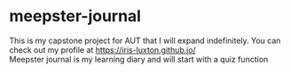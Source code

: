 # meepster-journal
This is my capstone project for AUT that I will expand indefinitely.
You can check out my profile at https://iris-luxton.github.io/    
Meepster journal is my learning diary and will start with a quiz function







